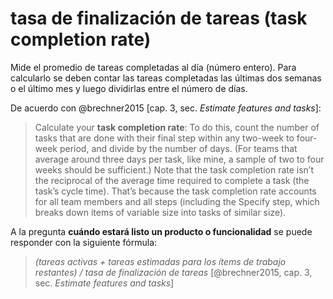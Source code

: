 # tasa de finalización de tareas (task completion rate)
Mide el promedio de tareas completadas al día (número entero). Para calcularlo se deben contar las tareas completadas las últimas dos semanas o el último mes y luego dividirlas entre el número de días.

De acuerdo con @brechner2015 [cap. 3, sec. *Estimate features and tasks*]:

>Calculate your **task completion rate**: To do this, count the number of tasks that are done with their final step within any two-week to four-week period, and divide by the number of days. (For teams that average around three days per task, like mine, a sample of two to four weeks should be sufficient.) Note that the task completion rate isn’t the reciprocal of the average time required to complete a task (the task’s cycle time). That’s because the task completion rate accounts for all team members and all steps (including the Specify step, which breaks down items of variable size into tasks of similar size).

A la pregunta **cuándo estará listo un producto o funcionalidad** se puede responder con la siguiente fórmula:

>*(tareas activas + tareas estimadas para los ítems de trabajo restantes) / tasa de finalización de tareas* [@brechner2015, cap. 3, sec. *Estimate features and tasks*]
